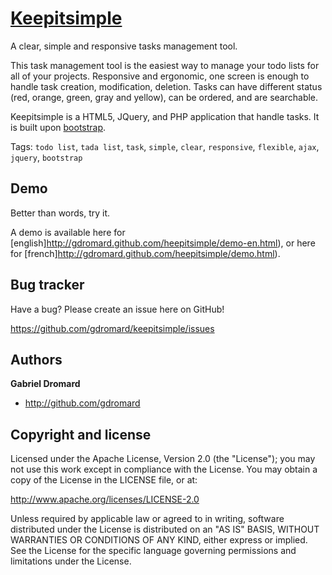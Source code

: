 [Keepitsimple](http://gdromard.github.com/keepitsimple)
==============

A clear, simple and responsive tasks management tool.


This task management tool is the easiest way to manage your todo lists for all of your projects. 
Responsive and ergonomic, one screen is enough to handle task creation, modification, deletion. 
Tasks can have different status (red, orange, green, gray and yellow), can be ordered, and are searchable.

Keepitsimple is a HTML5, JQuery, and PHP application that handle tasks. 
It is built upon [bootstrap](http://twitter.github.com/bootstrap).

Tags: 
`todo list`, `tada list`, `task`, `simple`, `clear`, `responsive`, `flexible`, `ajax`, `jquery`, `bootstrap`

Demo
----

Better than words, try it.

A demo is available here for [english]http://gdromard.github.com/heepitsimple/demo-en.html), or here for [french]http://gdromard.github.com/heepitsimple/demo.html).


Bug tracker
-----------

Have a bug? Please create an issue here on GitHub!

https://github.com/gdromard/keepitsimple/issues


Authors
-------

**Gabriel Dromard**

+ http://github.com/gdromard



Copyright and license
---------------------

Licensed under the Apache License, Version 2.0 (the "License");
you may not use this work except in compliance with the License.
You may obtain a copy of the License in the LICENSE file, or at:

   http://www.apache.org/licenses/LICENSE-2.0

Unless required by applicable law or agreed to in writing, software
distributed under the License is distributed on an "AS IS" BASIS,
WITHOUT WARRANTIES OR CONDITIONS OF ANY KIND, either express or implied.
See the License for the specific language governing permissions and
limitations under the License.